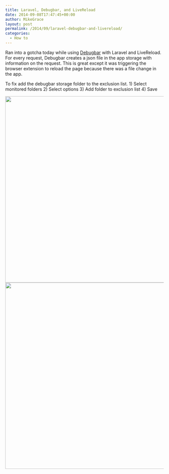 ```yaml
---
title: Laravel, Debugbar, and LiveReload
date: 2014-09-08T17:47:45+00:00
author: MikeGrace
layout: post
permalink: /2014/09/laravel-debugbar-and-livereload/
categories:
  - How to
---
```

Ran into a gotcha today while using [Debugbar](https://github.com/barryvdh/laravel-debugbar) with Laravel and LiveReload. For every request, Debugbar creates a json file in the app storage with information on the request. This is great except it was triggering the browser extension to reload the page because there was a file change in the app.

To fix add the debugbar storage folder to the exclusion list. 1) Select monitored folders 2) Select options 3) Add folder to exclusion list 4) Save

<img class="alignnone" src="http://mikegrace.s3.amazonaws.com/geek-blog/live-reload-debugbar-folder.jpg" alt="" width="800" height="590" />

<img class="alignnone" src="http://mikegrace.s3.amazonaws.com/geek-blog/live-reload-debugbar.jpg" alt="" width="800" height="590" />
